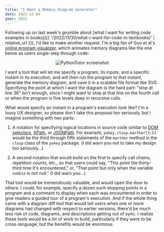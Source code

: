 ```yaml
---
title: "I Want a Memory Diagram Generator"
date: 2022-12-04
year: 2022
---
```


Following up on last week's grumble about
[what I want for writing code examples in books]({{ '/2022/11/30/what-i-want-for-code-in-textbooks/' | relative_url }}),
I'd like to make another request.
I'm a big fan of Guo et al's [online program visualizer](https://pythontutor.com/),
which animates memory diagrams like the one below
as users single-step through code:

<div align="center">
  <img src="{{'/files/2022/pythontutor.png' | relative_url}}" alt="PythonTutor screenshot" />
</div>

I want a tool that will let me specify a program,
its inputs,
and a specific instant in its execution,
and will then run the program to that instant,
generate the memory diagram,
and save it in a scalable file format like SVG.
Specifying the point at which I want the diagram is the hard part:
"stop at line 36" isn't enough,
since I might want to stop at that line on the fourth call
or when the program is five levels deep in recursive calls.

What would specify an instant in a program's execution look like?
I'm a lousy UX designer,
so please don't take this proposal too seriously,
but I imagine something with two parts:

1.  A notation for specifying logical locations in source code
    similar to [DOM selectors](https://www.w3.org/TR/2020/SPSD-selectors-api-20201103/),
    [XPath](https://www.w3.org/TR/2017/REC-xpath-31-20170321/),
    or [JSONPath](https://datatracker.ietf.org/wg/jsonpath/about/).
    For example,
    `pokey.clusp.marther[3:5]`
    would be the third through fifth statements of the `marther` method
    in the `clusp` class
    of the `pokey` package.
    (I did warn you not to take my design too seriously…)

2.  A second notation that would build on the first to specify call chains,
    repetition counts,
    etc.,
    so that users could say, "This point the thirty-third time it's encountered,"
    or, "That point but only when the variable `nobble` is not null."
    (I did warn you…)

That tool would be tremendously valuable,
and would open the door to others:
I could,
for example,
specify a dozen such stopping points in a program
and a comment to display when each was encountered
in order to give readers a guided tour of a program's execution.
And if the whole thing came with a diagram diff tool
that would tell users when one or more diagrams had changed
with respect to earlier versions,
there'd be much less risk of code, diagrams, and descriptions getting out of sync.
I realize these tools would be a lot of work to build,
particularly if they were to be cross-language,
but the benefits would be enormous.
